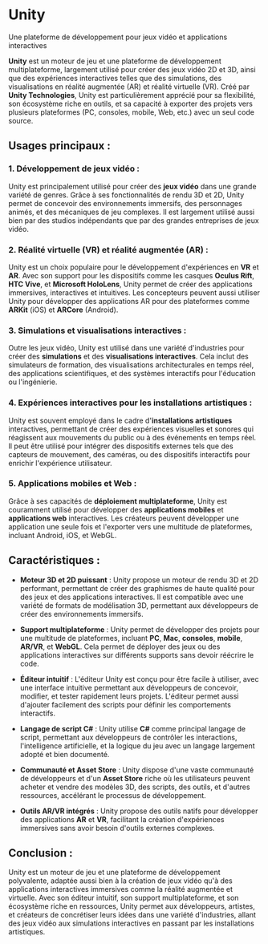 # Unity

Une plateforme de développement pour jeux vidéo et applications interactives

**Unity** est un moteur de jeu et une plateforme de développement multiplateforme, largement utilisé pour créer des jeux vidéo 2D et 3D, ainsi que des expériences interactives telles que des simulations, des visualisations en réalité augmentée (AR) et réalité virtuelle (VR). Créé par **Unity Technologies**, Unity est particulièrement apprécié pour sa flexibilité, son écosystème riche en outils, et sa capacité à exporter des projets vers plusieurs plateformes (PC, consoles, mobile, Web, etc.) avec un seul code source.

## Usages principaux :

### 1. Développement de jeux vidéo :
Unity est principalement utilisé pour créer des **jeux vidéo** dans une grande variété de genres. Grâce à ses fonctionnalités de rendu 3D et 2D, Unity permet de concevoir des environnements immersifs, des personnages animés, et des mécaniques de jeu complexes. Il est largement utilisé aussi bien par des studios indépendants que par des grandes entreprises de jeux vidéo.

### 2. Réalité virtuelle (VR) et réalité augmentée (AR) :
Unity est un choix populaire pour le développement d'expériences en **VR** et **AR**. Avec son support pour les dispositifs comme les casques **Oculus Rift**, **HTC Vive**, et **Microsoft HoloLens**, Unity permet de créer des applications immersives, interactives et intuitives. Les concepteurs peuvent aussi utiliser Unity pour développer des applications AR pour des plateformes comme **ARKit** (iOS) et **ARCore** (Android).

### 3. Simulations et visualisations interactives :
Outre les jeux vidéo, Unity est utilisé dans une variété d'industries pour créer des **simulations** et des **visualisations interactives**. Cela inclut des simulateurs de formation, des visualisations architecturales en temps réel, des applications scientifiques, et des systèmes interactifs pour l'éducation ou l'ingénierie.

### 4. Expériences interactives pour les installations artistiques :
Unity est souvent employé dans le cadre d'**installations artistiques** interactives, permettant de créer des expériences visuelles et sonores qui réagissent aux mouvements du public ou à des événements en temps réel. Il peut être utilisé pour intégrer des dispositifs externes tels que des capteurs de mouvement, des caméras, ou des dispositifs interactifs pour enrichir l'expérience utilisateur.

### 5. Applications mobiles et Web :
Grâce à ses capacités de **déploiement multiplateforme**, Unity est couramment utilisé pour développer des **applications mobiles** et **applications web** interactives. Les créateurs peuvent développer une application une seule fois et l'exporter vers une multitude de plateformes, incluant Android, iOS, et WebGL.

## Caractéristiques :

- **Moteur 3D et 2D puissant** : Unity propose un moteur de rendu 3D et 2D performant, permettant de créer des graphismes de haute qualité pour des jeux et des applications interactives. Il est compatible avec une variété de formats de modélisation 3D, permettant aux développeurs de créer des environnements immersifs.

- **Support multiplateforme** : Unity permet de développer des projets pour une multitude de plateformes, incluant **PC**, **Mac**, **consoles**, **mobile**, **AR/VR**, et **WebGL**. Cela permet de déployer des jeux ou des applications interactives sur différents supports sans devoir réécrire le code.

- **Éditeur intuitif** : L'éditeur Unity est conçu pour être facile à utiliser, avec une interface intuitive permettant aux développeurs de concevoir, modifier, et tester rapidement leurs projets. L'éditeur permet aussi d'ajouter facilement des scripts pour définir les comportements interactifs.

- **Langage de script C#** : Unity utilise **C#** comme principal langage de script, permettant aux développeurs de contrôler les interactions, l'intelligence artificielle, et la logique du jeu avec un langage largement adopté et bien documenté.

- **Communauté et Asset Store** : Unity dispose d'une vaste communauté de développeurs et d'un **Asset Store** riche où les utilisateurs peuvent acheter et vendre des modèles 3D, des scripts, des outils, et d'autres ressources, accélérant le processus de développement.

- **Outils AR/VR intégrés** : Unity propose des outils natifs pour développer des applications **AR** et **VR**, facilitant la création d'expériences immersives sans avoir besoin d'outils externes complexes.

## Conclusion :

Unity est un moteur de jeu et une plateforme de développement polyvalente, adaptée aussi bien à la création de jeux vidéo qu'à des applications interactives immersives comme la réalité augmentée et virtuelle. Avec son éditeur intuitif, son support multiplateforme, et son écosystème riche en ressources, Unity permet aux développeurs, artistes, et créateurs de concrétiser leurs idées dans une variété d'industries, allant des jeux vidéo aux simulations interactives en passant par les installations artistiques.

